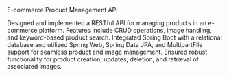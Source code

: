 E-commerce Product Management API

Designed and implemented a RESTful API for managing products in an e-commerce platform. Features include CRUD operations, image handling, and keyword-based product search. Integrated Spring Boot with a relational database and utilized Spring Web, Spring Data JPA, and MultipartFile support for seamless product and image management. Ensured robust functionality for product creation, updates, deletion, and retrieval of associated images.
